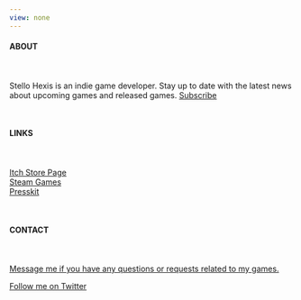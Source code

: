 ```yaml
---
view: none
---
```

#### ABOUT
&nbsp;  
&nbsp;  
Stello Hexis is an indie game developer. Stay up to date with the latest news about upcoming games and released games. [Subscribe](https://goo.gl/forms/BvXEmglHYOFQiwh92)

&nbsp;  

#### LINKS
&nbsp;  
&nbsp;  
[Itch Store Page](https://stello-hexis.itch.io/)  
[Steam Games](https://store.steampowered.com/search/?developer=StelloHexis)   
[Presskit](/articles/kot-presskit/)  

&nbsp;
&nbsp;
&nbsp;
&nbsp; 
&nbsp;  

#### CONTACT
&nbsp;  
&nbsp;  
[Message me if you have any questions or requests related to my games.](mailto:stellohexis@gmail.com) 

[Follow me on Twitter](https://twitter.com/StelloHexis) 

